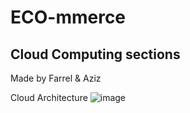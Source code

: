 # ECO-mmerce
## Cloud Computing sections 
Made by Farrel & Aziz

Cloud Architecture 
![image](https://github.com/fabs90/ECO-mmerce/assets/87571919/f6591df8-b27b-4f25-b6ab-ba72776874c2)
